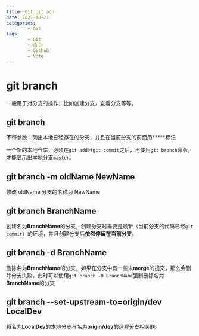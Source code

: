 ```yaml
---
title: Git git add
date: 2021-10-21
categories:
        - Git
tags:
        - Git
        - 命令
        - Github
        - Note
---
```


# git branch

一般用于对分支的操作，比如创建分支，查看分支等等，

## git branch

不带参数：列出本地已经存在的分支，并且在当前分支的前面用**\***标记

一个新的本地仓库，必须在`git add`且`git commit`之后，再使用`git branch`命令，才能显示出本地分支`master`。

## git branch -m oldName NewName

修改 oldName 分支的名称为 NewName

## git branch BranchName

创建名为**BranchName**的分支，创建分支时需要是最新（当前分支的代码已经`git commit`）的环境，并且创建分支后**依然停留在当前分支**。

## git branch -d BranchName

删除名为**BranchName**的分支，如果在分支中有一些未**merge**的提交，那么会删除分支失败，此时可以使用`git branch -D BranchName`强制删除名为**BranchName**的分支

## git branch --set-upstream-to=origin/dev LocalDev

将名为**LocalDev**的本地分支与名为**origin/dev**的远程分支相关联。
